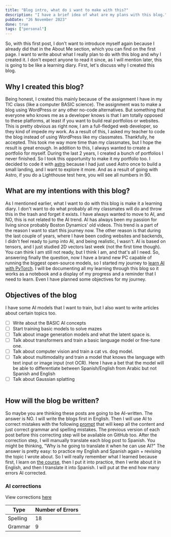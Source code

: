 ```yaml
---
title: "Blog intro, what do i want to make with this?"
description: "I have a brief idea of what are my plans with this blog."
pubDate: "26 November 2023"
done: true
tags: ["personal"]
---
```


So, with this first post, I don't want to introduce myself again because I already did that in the About Me section, which you can find on the first page. I want to write about what I really plan to do with this blog and why I created it. I don't expect anyone to read it since, as I will mention later, this is going to be like a learning diary. First, let's discuss why I created this blog.

## Why I created this blog?

Being honest, I created this mainly because of the assignment I have in my TIC class (like a computer BASIC science). The assignment was to make a blog using WordPress or any other no-code alternatives. But something that everyone who knows me as a developer knows is that I am totally opposed to these platforms, at least if you want to build real portfolios or websites. This is pretty obvious as right now, I am a full-fledged web developer, so they kind of impede my work. As a result of this, I asked my teacher to code the blog instead of using WordPress like my classmates. Thankfully, he accepted. This took me way more time than my classmates, but I hope the result is great enough. In addition to this, I always wanted to create a portfolio for myself. During the last 2 years, I created a bunch of portfolios I never finished. So I took this opportunity to make it my portfolio too. I decided to code it with [astro](https://astro.build) because I had just used Astro once to build a small landing, and I want to explore it more. And as a result of going with Astro, if you do a Lighthouse test here, you will see all numbers in 90.

## What are my intentions with this blog?

As I mentioned earlier, what I want to do with this blog is make it a learning diary. I don't want to do what probably all my classmates will do and throw this in the trash and forget it exists. I have always wanted to move to AI, and NO, this is not related to the AI trend. AI has always been my passion for living since probably Boston Dynamics' old videos. This trend is a part of the reason I want to start this journey now. The other reason is that during the last couple of years, where I have been coding websites and backends, I didn't feel ready to jump into AI, and being realistic, I wasn't. AI is based on tensors, and I just studied 2D vectors last week (not the first time though). You can think I am still not ready, but I think I am, and that's all I need. So, answering finally the question, now I have a brand new PC capable of running the biggest open-source models, so I started my journey to [learn AI with PyTorch](https://youtu.be/V_xro1bcAuA?si=DBrHbokYyTiHQJqc). I will be documenting all my learning through this blog so it works as a notebook and a display of my progress and a reminder that I need to learn. Even I have planned some objectives for my journey.

## Objectives of the blog

I have some AI models that I want to train, but I also want to write articles about certain topics too.

- [ ] Write about the BASIC AI concepts
- [ ] Start training basic models to solve mazes
- [ ] Talk about image generation models and what the latent space is.
- [ ] Talk about transformers and train a basic language model or fine-tune one.
- [ ] Talk about computer vision and train a cat vs. dog model.
- [ ] Talk about multimodality and train a model that knows the language with text input or image input (not OCR). Here I have a bet that the model will be able to differentiate between Spanish/English from Arabic but not Spanish and English
- [ ] Talk about Gaussian splatting
      <br></br>

## How will the blog be written?

So maybe you are thinking these posts are going to be AI-written. The answer is NO. I will write the blogs first in English. Then I will use AI to correct mistakes with the following [prompt](https://gist.github.com/MrlolDev/a717e6ddafb9dc67a671a0bb50ec3b40) that will keep all the content and just correct grammar and spelling mistakes. The previous version of each post before this correcting step will be available on GitHub too. After the correction step, I will manually translate each blog post to Spanish. You might be thinking, "Why is he going to translate it when he can use AI?" The answer is pretty easy: to practice my English and Spanish again + revising the topic I wrote about. So I will really remember what I learned because first, I learn on [the course](https://youtu.be/V_xro1bcAuA?si=DBrHbokYyTiHQJqc), then I put it into practice, then I write about it in English, and then I translate it into Spanish. I will put at the end how many errors AI corrected.

### AI corrections

View corrections [here](https://github.com/MrlolDev/blog/commit/189b6e8e49adf68369b3f935fec72e534810b69e)

| Type     | Number of Errors |
| -------- | ---------------- |
| Spelling | 18               |
| Grammar  | 9                |
